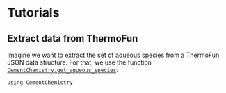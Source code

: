 # Tutorials

## Extract data from ThermoFun
Imagine we want to extract the set of aqueous species from a ThermoFun JSON data structure. For that, we use the function
[`CementChemistry.get_aqueous_species`](@ref):

```@example
using CementChemistry

```